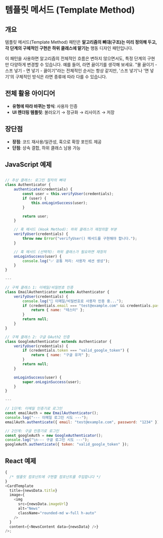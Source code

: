# 템플릿 메서드 (Template Method)

## 개요

템플릿 메서드(Template Method) 패턴은 **알고리즘의 뼈대(구조)는 미리 정의해 두고, 각 단계의 구체적인 구현은 하위 클래스에 맡기는** 행동 디자인 패턴입니다.

이 패턴을 사용하면 알고리즘의 전체적인 흐름은 변하지 않으면서도, 특정 단계의 구현만 다양하게 변경할 수 있습니다. 예를 들어, 라면 끓이기를 생각해 보세요. "물 끓이기 - 스프 넣기 - 면 넣기 - 끓이기"라는 전체적인 순서는 항상 같지만, '스프 넣기'나 '면 넣기'의 구체적인 방식은 라면 종류에 따라 다를 수 있습니다.

## 전체 활용 아이디어

- **유형에 따라 바뀌는 방식**: 사용자 인증
- **UI 렌더링 템플릿**: 불러오기 → 정규화 → 리사이즈 → 저장

## 장단점

- **장점**: 코드 재사용/일관성, 훅으로 확장 포인트 제공
- **단점**: 상속 결합, 하위 클래스 남용 가능

## JavaScript 예제

```javascript

// 추상 클래스: 로그인 절차의 뼈대
class Authenticator {
    authenticate(credentials) {
        const user = this.verifyUser(credentials);
        if (user) {
            this.onLoginSuccess(user);
        }

        return user;
    }

    // 훅 메서드 (Hook Method): 하위 클래스가 재정의할 부분
    verifyUser(credentials) {
        throw new Error("verifyUser() 메서드를 구현해야 합니다.");
    }

    // 훅 메서드 (선택적): 하위 클래스가 필요하면 재정의
    onLoginSuccess(user) {
        console.log("✅ 공통 처리: 사용자 세션 생성");
    }
}

---

// 구체 클래스 1: 이메일/비밀번호 인증
class EmailAuthenticator extends Authenticator {
    verifyUser(credentials) {
        console.log("📧 이메일/비밀번호로 사용자 인증 중...");
        if (credentials.email === "test@example.com" && credentials.password === "1234") {
            return { name: "테스터" };
        }
        return null;
    }
}

// 구체 클래스 2: 구글 OAuth2 인증
class GoogleAuthenticator extends Authenticator {
    verifyUser(credentials) {
        if (credentials.token === "valid_google_token") {
            return { name: "구글 유저" };
        }
        return null;
    }

    onLoginSuccess(user) {
        super.onLoginSuccess(user);
    }
}

---

// 1단계: 이메일 인증기로 로그인
const emailAuth = new EmailAuthenticator();
console.log("--- 이메일 로그인 시도 ---");
emailAuth.authenticate({ email: "test@example.com", password: "1234" });

// 2단계: 구글 인증기로 로그인
const googleAuth = new GoogleAuthenticator();
console.log("\n--- 구글 로그인 시도 ---");
googleAuth.authenticate({ token: "valid_google_token" });
```

## React 예제

```javascript
{
  /* 템플릿 컴포넌트에 구현할 컴포넌트를 주입합니다 */
}
<CardTemplate
  title={newsData.title}
  image={
    <img
      src={newsData.imageUrl}
      alt="News"
      className="rounded-md w-full h-auto"
    />
  }
  content={<NewsContent data={newsData} />}
/>;
```
